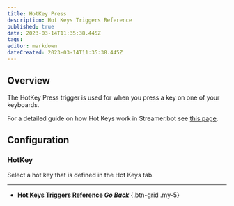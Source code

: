 ```yaml
---
title: HotKey Press
description: Hot Keys Triggers Reference
published: true
date: 2023-03-14T11:35:38.445Z
tags: 
editor: markdown
dateCreated: 2023-03-14T11:35:38.445Z
---
```


## Overview
The HotKey Press trigger is used for when you press a key on one of your keyboards.

For a detailed guide on how Hot Keys work in Streamer.bot see [this page](/hotkeys).

## Configuration
### HotKey
Select a hot key that is defined in the Hot Keys tab.

---

- [<i class="mdi mdi-chevron-left"></i>**Hot Keys Triggers Reference *Go Back***](/Triggers/Core/Hot-Keys)
{.btn-grid .my-5}